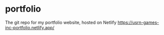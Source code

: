 # portfolio
The git repo for my portfolio website, hosted on Netlify
https://usrn-games-inc-portfolio.netlify.app/ 
